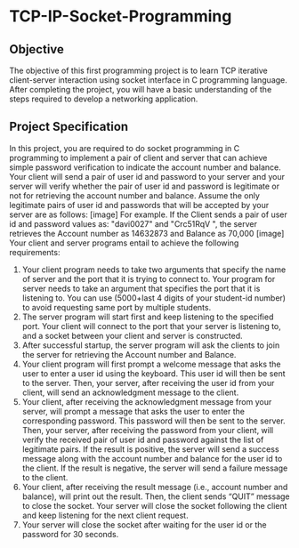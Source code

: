 # TCP-IP-Socket-Programming
## Objective
The objective of this first programming project is to learn TCP iterative client-server interaction using socket interface in C programming language. After completing the project, you will have a basic understanding of the steps required to develop a networking application.
## Project Specification
In this project, you are required to do socket programming in C programming to implement a pair of client and server that can achieve simple password verification to indicate the account number and balance. Your client will send a pair of user id and password to your server and your server will verify whether the pair of user id and password is legitimate or not for retrieving the account number and balance. Assume the only legitimate pairs of user id and passwords that will be accepted by your server are as follows:
[image]
For example. If the Client sends a pair of user id and password values as: "davi0027" and "Crc51RqV ", the server retrieves the Account number as 14632873 and Balance as 70,000
[image]
Your client and server programs entail to achieve the following requirements:
1. Your client program needs to take two arguments that specify the name of server and the port that it is trying to connect to. Your program for server needs to take an argument that specifies the port that it is listening to. You can use (5000+last 4 digits of your student-id number) to avoid requesting same port by multiple students.
2. The server program will start first and keep listening to the specified port. Your client will connect to the port that your server is listening to, and a socket between your client and server is constructed.
3. After successful startup, the server program will ask the clients to join the server for retrieving the Account number and Balance.
4. Your client program will first prompt a welcome message that asks the user to enter a user id using the keyboard. This user id will then be sent to the server. Then, your server, after receiving the user id from your client, will send an acknowledgment message to the client.
5. Your client, after receiving the acknowledgment message from your server, will prompt a message that asks the user to enter the corresponding password. This password will then be sent to the server. Then, your server, after receiving the password from your client, will verify the received pair of user id and password against the list of legitimate pairs. If the result is positive, the server will send a success message along with the account number and balance for the user id to the client. If the result is negative, the server will send a failure message to the client.
6. Your client, after receiving the result message (i.e., account number and balance), will print out the result. Then, the client sends “QUIT” message to close the socket. Your server will close the socket following the client and keep listening for the next client request.
7. Your server will close the socket after waiting for the user id or the password for 30 seconds.
